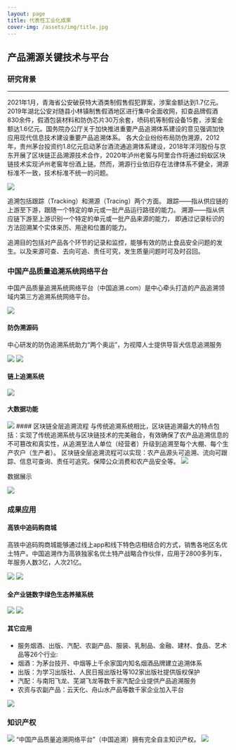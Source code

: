 ```yaml
---
layout: page
title: 代表性工业化成果
cover-img: /assets/img/title.jpg
---
```

<!--
 * @Author: Conghao Wong
 * @Date: 2023-03-08 19:13:03
 * @LastEditors: shuoye
 * @LastEditTime: 2023-03-11 22:06:24
 * @Description: file content
 * @Github: https://cocoon2wong.github.io
 * Copyright 2023 Conghao Wong, All Rights Reserved.
-->

## 产品溯源关键技术与平台
### 研究背景
---

2021年1月，青海省公安破获特大酒类制假售假犯罪案，涉案金额达到1.7亿元。2019年湖北公安对随县小林镇制售假酒地区进行集中全面收网，扣查品牌假酒830余件，假酒包装材料和防伪芯片30万余套，喷码机等制假设备15套，涉案金额达1.6亿元。国务院办公厅关于加快推进重要产品追溯体系建设的意见强调加快应用现代信息技术建设重要产品追溯体系。
各大企业纷纷布局防伪溯源，2012年，贵州茅台投资约1.8亿元启动茅台酒流通追溯体系建设，2018年洋河股份与京东开展了区块链正品溯源技术合作，2020年泸州老窖与阿里合作将通过蚂蚁区块链技术实现泸州老窖年份酒上链。然而，溯源行业依旧存在法律体系不健全，溯源标准不一致，技术标准不统一的问题。

<img src="/assets/img/industry/6/image001.png">


追溯包括跟踪（Tracking）和溯源（Tracing）两个方面。
跟踪——指从供应链的上游至下游，跟随一个特定的单元或一批产品运行路径的能力。
溯源——指从供应链下游至上游识别一个特定的单元或一批产品来源的能力， 即通过记录标识的方法回溯某个实体来历、用途和位置的能力。

追溯目的包括对产品各个环节的记录和监控，能够有效的防止食品安全问题的发生。以及来源可查、去向可追、责任可究，发生质量问题时可及时召回。

### 中国产品质量追溯系统网络平台
中国产品质量追溯系统网络平台（中国追溯.com）是中心牵头打造的产品追溯领域内第三方追溯系统网络平台。

<img src="/assets/img/industry/6/image002.png">

#### 防伪溯源码
中心研发的防伪追溯系统助力“两个奥运”，为视障人士提供导盲犬信息追溯服务
 
<img src="/assets/img/industry/6/image003.png">
<img src="/assets/img/industry/6/image004.png">

#### 链上追溯系统

<img src="/assets/img/industry/6/image005.png">

#### 大数据功能
 
<img src="/assets/img/industry/6/image006.png">
#### 区块链全层追溯流程
与传统追溯系统相比，区块链追溯最大的特点包括：实现了传统追溯系统与区块链技术的完美融合，有效确保了农产品追溯信息的不可篡改和真实性，从追溯至法人单位（经营者）升级到追溯至每个大棚、每个生产农户（生产者）。
区块链全层追溯流程可以实现：农产品源头可追溯、流向可跟踪、信息可查询、责任可追究。保障公众消费和农产品安全等。
 
<img src="/assets/img/industry/6/image007.jpg">

数据展示
 
<img src="/assets/img/industry/6/image008.jpg">

### 成果应用
#### 高铁中追码购商城
高铁中追码购商城能够通过线上app和线下特色店相结合的方式，销售各地区名优土特产。中国追溯作为高铁独家名优土特产战略合作伙伴，应用于2800多列车，年服务人数3亿，人次21亿。
  
<img src="/assets/img/industry/6/image009.jpg">
<img src="/assets/img/industry/6/image010.jpg">

#### 全产业链数字绿色生态养殖系统
 
 <img src="/assets/img/industry/6/image011.jpg">
 <img src="/assets/img/industry/6/image012.jpg">

#### 其它应用

- 服务烟酒、出版、汽配、农副产品、服装、乳制品、金融、建材、食品、艺术品等26个行业:
- 烟酒：为茅台技开、中烟等上千余家国内知名烟酒品牌建立追溯体系
- 出版：为学习出版社、人民日报出版社等102家出版社提供版权保护
- 汽配：与南阳飞龙、芜湖飞龙等数千家汽配企业提供产品追溯服务
- 农资与农副产品：云天化、舟山水产品等数千家企业加入平台

 <img src="/assets/img/industry/6/image013.png">

### 知识产权
 <img src="/assets/img/industry/6/image014.jpg">
   “中国产品质量追溯网络平台”（中国追溯）拥有完全自主知识产权。

   
<img src="/assets/img/industry/6/image015.jpg">



